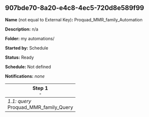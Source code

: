 ## 907bde70-8a20-e4c8-4ec5-720d8e589f99

**Name** (not equal to External Key)**:** Proquad_MMR_family_Automation

**Description:** n/a

**Folder:** my automations/

**Started by:** Schedule

**Status:** Ready

**Schedule:** Not defined

**Notifications:** _none_


| Step 1<br>_<small>-</small>_ |
| --- |
| _1.1: query_<br>Proquad_MMR_family_Query |

